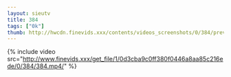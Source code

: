 ```yaml
--- 
layout: sieutv
title: 384
tags: ["0k"]
thumb: http://hwcdn.finevids.xxx/contents/videos_screenshots/0/384/preview.mp4.jpg
---
```

{% include video src="http://www.finevids.xxx/get_file/1/0d3cba9c0ff380f0446a8aa85c216ede/0/384/384.mp4/" %} 
